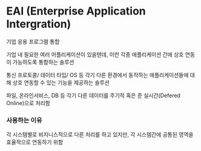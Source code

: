 # EAI (Enterprise Application Intergration)

기업 응용 프로그램 통합

기업 내 필요한 여러 어플리케이션이 있을텐데, 이런 각종 애플리케이션 간에 상호 연동이 가능하도록 통합하는 솔루션

통신 프로토콜/ 데이터 타입/ OS 등 각기 다른 환경에서 동작하는 애플리케이션들에 대해 상호 연동할 수 있는 기능을 제공하는 솔루션

파일, 온라인서비스, DB 등 각기 다른 데이터를 주기적 혹은 준 실시간(Defered Online)으로 처리함

### 사용하는 이유

각 시스템별로 비지니스적으로 다른 처리를 하고 있지만, 각 시스템간에 공통된 영역을 효율적으로 연동하기 위함
